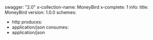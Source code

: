 swagger: "2.0"
x-collection-name: MoneyBird
x-complete: 1
info:
  title: MoneyBird
  version: 1.0.0
schemes:
- http
produces:
- application/json
consumes:
- application/json